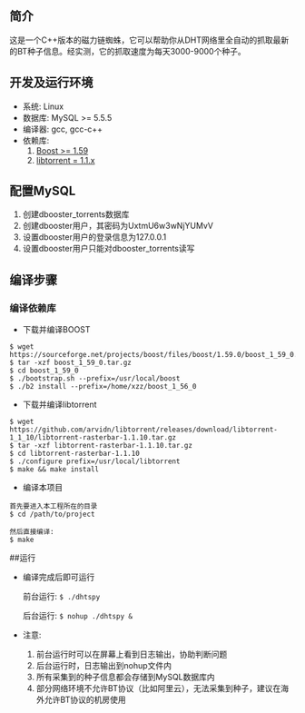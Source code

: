 ## 简介
这是一个C++版本的磁力链蜘蛛，它可以帮助你从DHT网络里全自动的抓取最新的BT种子信息。经实测，它的抓取速度为每天3000-9000个种子。

## 开发及运行环境
* 系统: Linux
* 数据库: MySQL >= 5.5.5
* 编译器: gcc, gcc-c++
* 依赖库: 
   1. [Boost >= 1.59](https://www.boost.org/users/history/)
   2. [libtorrent = 1.1.x](https://github.com/arvidn/libtorrent/releases/tag/libtorrent-1_1_10)

## 配置MySQL
1. 创建dbooster_torrents数据库
2. 创建dbooster用户，其密码为UxtmU6w3wNjYUMvV
3. 设置dbooster用户的登录信息为127.0.0.1
4. 设置dbooster用户只能对dbooster_torrents读写


## 编译步骤
### 编译依赖库
* 下载并编译BOOST

```
$ wget https://sourceforge.net/projects/boost/files/boost/1.59.0/boost_1_59_0.tar.gz/download
$ tar -xzf boost_1_59_0.tar.gz
$ cd boost_1_59_0
$ ./bootstrap.sh --prefix=/usr/local/boost
$ ./b2 install --prefix=/home/xzz/boost_1_56_0
```

* 下载并编译libtorrent

```
$ wget https://github.com/arvidn/libtorrent/releases/download/libtorrent-1_1_10/libtorrent-rasterbar-1.1.10.tar.gz
$ tar -xzf libtorrent-rasterbar-1.1.10.tar.gz
$ cd libtorrent-rasterbar-1.1.10
$ ./configure prefix=/usr/local/libtorrent
$ make && make install
```

* 编译本项目

```
首先要进入本工程所在的目录
$ cd /path/to/project

然后直接编译: 
$ make
```

##运行

* 编译完成后即可运行

  前台运行: `$ ./dhtspy`

  后台运行: `$ nohup ./dhtspy &`

* 注意:
  1. 前台运行时可以在屏幕上看到日志输出，协助判断问题
  2. 后台运行时，日志输出到nohup文件内
  3. 所有采集到的种子信息都会存储到MySQL数据库内
  4. 部分网络环境不允许BT协议（比如阿里云），无法采集到种子，建议在海外允许BT协议的机房使用